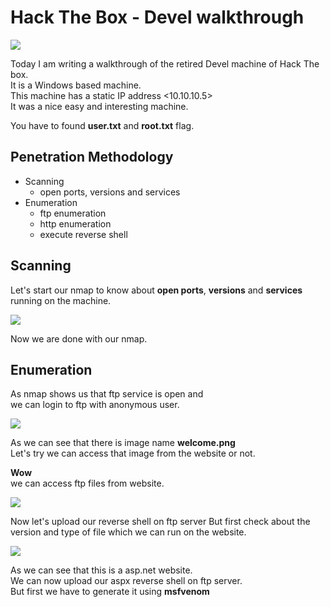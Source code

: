 # Hack The Box - Devel walkthrough

![](/photos/devel-photos/devel.png)

Today I am writing a walkthrough of the retired Devel machine of Hack The box.  
It is a Windows based machine.  
This machine has a static IP address <10.10.10.5>  
It was a nice easy and interesting machine.  
  
You have to found **user.txt** and **root.txt** flag. 

## Penetration Methodology

* Scanning
  * open ports, versions and services
* Enumeration
  * ftp enumeration
  * http enumeration
  * execute reverse shell

## Scanning

Let's start our nmap to know about **open ports**, **versions** and **services** running on the machine.

![](/photos/devel-photos/devel-nmap.png)

Now we are done with our nmap.  

## Enumeration

As nmap shows us that ftp service is open and  
we can login to ftp with anonymous user.

![](/photos/devel-photos/ftp-acess.png)

As we can see that there is image name **welcome.png**  
Let's try we can access that image from the website or not.

**Wow**  
we can access ftp files from website. 

![](/photos/devel-photos/welcome.png)

Now let's upload our reverse shell on ftp server
But first check about the version and type of file which we can run on the website.

![](/photos/devel-photos/asp.png)

As we can see that this is a asp.net website.  
We can now upload our aspx reverse shell on ftp server.  
But first we have to generate it using **msfvenom**


